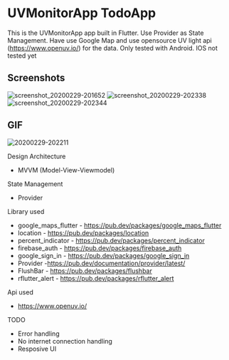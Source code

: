 #  UVMonitorApp TodoApp

This is the  UVMonitorApp app built in Flutter. Use Provider as State Management. Have use Google Map and use opensource UV light api (https://www.openuv.io/) for the data. Only tested with Android. IOS not tested yet

## Screenshots

![screenshot_20200229-201652](https://user-images.githubusercontent.com/14199227/75607554-3d696b00-5b33-11ea-871f-84e91a9703e1.jpg)
![screenshot_20200229-202338](https://user-images.githubusercontent.com/14199227/75607563-540fc200-5b33-11ea-9234-b304f8f6a31f.jpg)
![screenshot_20200229-202344](https://user-images.githubusercontent.com/14199227/75607558-44907900-5b33-11ea-9acc-ce2474d3bf63.jpg)



## GIF

![20200229-202211](https://user-images.githubusercontent.com/14199227/75607569-62f67480-5b33-11ea-8290-aac06d48547c.gif)

Design Architecture
- MVVM (Model-View-Viewmodel)

State Management
- Provider

Library used
  - google_maps_flutter - https://pub.dev/packages/google_maps_flutter
  - location  - https://pub.dev/packages/location
  - percent_indicator  - https://pub.dev/packages/percent_indicator
  - firebase_auth  - https://pub.dev/packages/firebase_auth
  - google_sign_in - https://pub.dev/packages/google_sign_in
  - Provider -https://pub.dev/documentation/provider/latest/
  - FlushBar - https://pub.dev/packages/flushbar
  - rflutter_alert - https://pub.dev/packages/rflutter_alert
  
Api used
  - https://www.openuv.io/

TODO
  - Error handling
  - No internet connection handling
  - Resposive UI 
